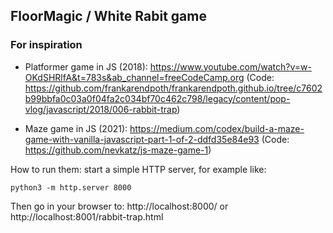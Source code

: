 ## FloorMagic / White Rabit game


### For inspiration

* Platformer game in JS (2018): https://www.youtube.com/watch?v=w-OKdSHRlfA&t=783s&ab_channel=freeCodeCamp.org (Code: https://github.com/frankarendpoth/frankarendpoth.github.io/tree/c7602b99bbfa0c03a0f04fa2c034bf70c462c798/legacy/content/pop-vlog/javascript/2018/006-rabbit-trap)

* Maze game in JS (2021): https://medium.com/codex/build-a-maze-game-with-vanilla-javascript-part-1-of-2-ddfd35e84e93 (Code: https://github.com/nevkatz/js-maze-game-1)

How to run them: start a simple HTTP server, for example like:

```
python3 -m http.server 8000
```

Then go in your browser to: http://localhost:8000/ or http://localhost:8001/rabbit-trap.html

